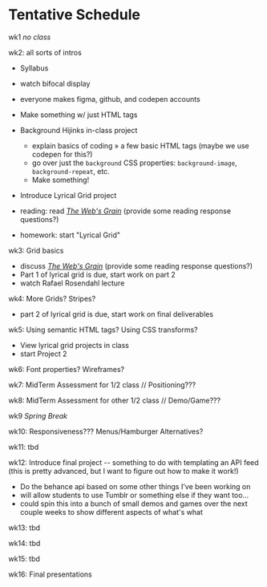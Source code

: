 # Tentative Schedule

wk1 _no class_

wk2: all sorts of intros

- Syllabus
- watch bifocal display
- everyone makes figma, github, and codepen accounts
- Make something w/ just HTML tags
- Background Hijinks in-class project

  - explain basics of coding » a few basic HTML tags (maybe we use codepen for this?)
  - go over just the `background` CSS properties: `background-image`, `background-repeat`, etc.
  - Make something!

- Introduce Lyrical Grid project

- reading: read [_The Web's Grain_](http://frankchimero.com/writing/the-webs-grain/) (provide some reading response questions?)
- homework: start "Lyrical Grid"

wk3: Grid basics

- discuss [_The Web's Grain_](http://frankchimero.com/writing/the-webs-grain/) (provide some reading response questions?)
- Part 1 of lyrical grid is due, start work on part 2
- watch Rafael Rosendahl lecture

wk4: More Grids? Stripes?

- part 2 of lyrical grid is due, start work on final deliverables

wk5: Using semantic HTML tags? Using CSS transforms?

- View lyrical grid projects in class
- start Project 2

wk6: Font properties? Wireframes?

wk7: MidTerm Assessment for 1/2 class // Positioning???

wk8: MidTerm Assessment for other 1/2 class // Demo/Game???

wk9 _Spring Break_

wk10: Responsiveness??? Menus/Hamburger Alternatives?

wk11: tbd

wk12: Introduce final project -- something to do with templating an API feed (this is pretty advanced, but I want to figure out how to make it work!)

- Do the behance api based on some other things I've been working on
- will allow students to use Tumblr or something else if they want too...
- could spin this into a bunch of small demos and games over the next couple weeks to show different aspects of what's what

wk13: tbd

wk14: tbd

wk15: tbd

wk16: Final presentations
